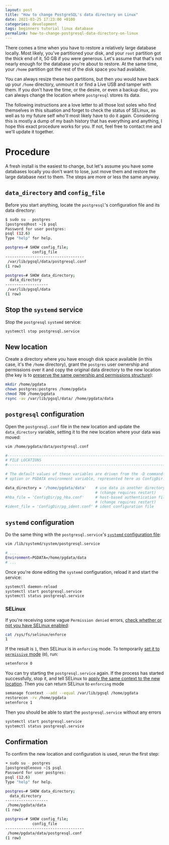 ```yaml
---
layout: post
title: "How to change PostgreSQL's data directory on Linux"
date: 2021-03-25 17:23:00 +0100
categories: development
tags: beginners tutorial linux database
permalink: how-to-change-postgresql-data-directory-on-linux
---
```


There comes a time when you have to restore a relatively large database locally. Most likely, you've partitioned your disk, and your `root` partition got the thick end of it, 50 GB if you were generous. Let's assume that that's not nearly enough for the database you're about to restore. At the same time, your `/home` partition got the rest of the disk space you had available.

You can always resize these two partitions, but then you would have back up your `/home` directory, unmount it or find a Live USB and tamper with them. If you don't have the time, or the desire, or even a backup disc, you can always change the location where `postgresql` stores its data.

The following instructions are a love letter to all those lost soles who find themselves in this situation and forget to check the status of SELinux, as well as to my future self who'll most likely have to do it again. Considering this is mostly a dump of my bash history that has everything and anything, I hope this exact procedure works for you. If not, feel free to contact me and we'll update it together.

# Procedure

A fresh install is the easiest to change, but let's assume you have some databases locally you don't want to lose, just move them and restore the large database next to them. The steps are more or less the same anyway.

## `data_directory` and `config_file`

Before you start anything, locate the `postgresql`'s configuration file and its data directory:

```bash
$ sudo su - postgres
[postgres@host ~]$ psql
Password for user postgres:
psql (12.6)
Type "help" for help.

postgres=# SHOW config_file;
            config_file
-----------------------------------
 /var/lib/pgsql/data/postgresql.conf
(1 row)

postgres=# SHOW data_directory;
  data_directory
-------------------
 /var/lib/pgsql/data
(1 row)
```

## Stop the `systemd` service

Stop the `postgresql` `systemd` service:

```bash
systemctl stop postgresql.service
```

## New location

Create a directory where you have enough disk space available (in this case, it's the `/home` directory), grant the `postgres` user ownership and permissions over it and copy the original data directory to the new location (the key is to [preserve the same ownership and permissions structure](https://thecodinginterface.com/blog/postgresql-changing-data-directory/)):

```bash
mkdir /home/pgdata
chown postgres:postgres /home/pgdata
chmod 700 /home/pgdata
rsync -av /var/lib/pgsql/data/ /home/pgdata/data
```

## `postgresql` configuration

Open the `postgresql.conf` file in the new location and update the `data_directory` variable, setting it to the new location where your data was moved:

```bash
vim /home/pgdata/data/postgresql.conf
```

```bash
#------------------------------------------------------------------------------
# FILE LOCATIONS
#------------------------------------------------------------------------------

# The default values of these variables are driven from the -D command-line
# option or PGDATA environment variable, represented here as ConfigDir.

data_directory = '/home/pgdata/data'    # use data in another directory
                                        # (change requires restart)
#hba_file = 'ConfigDir/pg_hba.conf'     # host-based authentication file
                                        # (change requires restart)
#ident_file = 'ConfigDir/pg_ident.conf' # ident configuration file
```

## `systemd` configuration

Do the same thing with the `postgresql.service`'s [`systemd` configuration file](https://www.joe0.com/2020/06/16/postgres-12-how-to-change-data-directory/):

```bash
vim /lib/systemd/system/postgresql.service
```

```bash
# ...
Environment=PGDATA=/home/pgdata/data
# ...
```

Once you're done editing the `systemd` configuration, reload it and start the service:

```bash
systemctl daemon-reload
systemctl start postgresql.service
systemctl status postgresql.service
```

### SELinux

If you're receiving some vague `Permission denied` errors, [check whether or not you have SELinux enabled](https://stackoverflow.com/questions/32556589/postgresql-can-not-start-after-change-the-data-directory#comment52970555_32556589):

```bash
cat /sys/fs/selinux/enforce
1
```

If the result is `1`, then SELinux is in `enforcing` mode. To temporarily [set it to `permissive` mode](https://www.golinuxcloud.com/disable-selinux/#Permissive) (`0`), run:

```bash
setenforce 0
```

You can try starting the `postgresql.service` again. If the process has started successfully, stop it, and tell SELinux to [apply the same context to the new location](https://serverfault.com/a/809364). Then you can return SELinux to `enforcing` mode

```bash
semanage fcontext --add --equal /var/lib/pgsql /home/pgdata
restorecon -rv /home/pgdata
setenforce 1
```

Then you should be able to start the `postgresql.service` without any errors

```bash
systemctl start postgresql.service
systemctl status postgresql.service
```

## Confirmation

To confirm the new location and configuration is used, rerun the first step:

```bash
➜ sudo su - postgres
[postgres@lenovo ~]$ psql
Password for user postgres:
psql (12.6)
Type "help" for help.

postgres=# SHOW data_directory;
  data_directory
-------------------
 /home/pgdata/data
(1 row)

postgres=# SHOW config_file;
            config_file
-----------------------------------
 /home/pgdata/data/postgresql.conf
(1 row)
```
